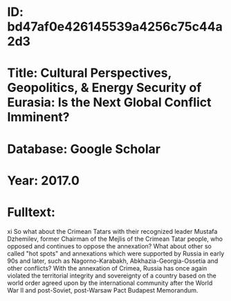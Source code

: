# ID: bd47af0e426145539a4256c75c44a2d3
# Title: Cultural Perspectives, Geopolitics, & Energy Security of Eurasia: Is the Next Global Conflict Imminent?
# Database: Google Scholar
# Year: 2017.0
# Fulltext:
xi So what about the Crimean Tatars with their recognized leader Mustafa Dzhemilev, former Chairman of the Mejlis of the Crimean Tatar people, who opposed and continues to oppose the annexation?
What about other so called "hot spots" and annexations which were supported by Russia in early 90s and later, such as Nagorno-Karabakh, Abkhazia-Georgia-Ossetia and other conflicts?
With the annexation of Crimea, Russia has once again violated the territorial integrity and sovereignty of a country based on the world order agreed upon by the international community after the World War II and post-Soviet, post-Warsaw Pact Budapest Memorandum.